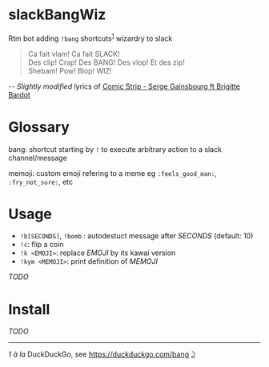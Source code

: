 # slackBangWiz
Rtm bot adding `!bang` shortcuts<sup id="a1">[1](#f1)</sup> wizardry to slack

> Ca fait vlam! Ca fait SLACK!  
> Des clip! Crap! Des BANG! Des vlop! Et des zip!   
> Shebam! Pow! Blop! WIZ!  

-- *Slightly modified* lyrics of [Comic Strip - Serge Gainsbourg ft Brigitte Bardot](https://www.youtube.com/watch?v=22Uf4-khGAk) 

# Glossary

bang: shortcut starting by `!` to execute arbitrary action to a slack channel/message

memoji: custom emoji refering to a meme eg `:feels_good_man:`, `:fry_not_sure:`, etc 

# Usage

- `!b[SECONDS]`, `!bomb` : autodestuct message after *SECONDS* (default: 10)
- `!c`: flip a coin
- `!k <EMOJI>`: replace *EMOJI* by its kawai version
- `!kym <MEMOJI>`: print definition of *MEMOJI* 

*TODO*

# Install

*TODO*

---
<i id="f1">1</i> *à la* DuckDuckGo, see https://duckduckgo.com/bang [⤸](#a1) 
